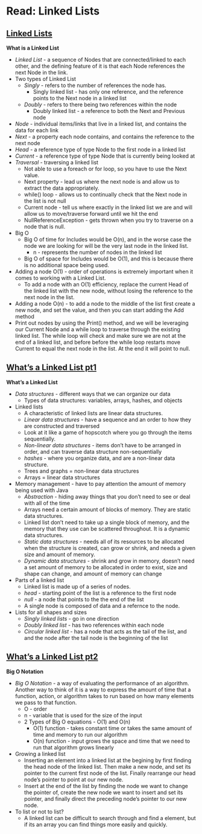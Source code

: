 # Read: Linked Lists


## [Linked Lists](https://codefellows.github.io/common_curriculum/data_structures_and_algorithms/Code_401/class-05/resources/singly_linked_list.html)

**What is a Linked List**
* *Linked List* - a sequence of Nodes that are connected/linked to each other, and the defining feature of it is that each Node references the next Node in the link.
* Two types of Linked List
  - *Singly* - refers to the number of references the node has. 
    * Singly linked list - has only one reference, and the reference points to the Next node in a linked list
  - *Doubly* - refers to there being two references within the node
    * Doubly linked list - a reference to both the Next and Previous node
* *Node* - individual items/links that live in a linked list, and contains the data for each link
* *Next* - a property each node contains, and contains the reference to the next node
* *Head* - a reference type of type Node to the first node in a linked list
* *Current* - a reference type of type Node that is currently being looked at
* *Traversal* - traversing a linked list
  - Not able to use a foreach or for loop, so you have to use the Next value.
  - Next property - lead us where the next node is and allow us to extract the data appropriately.
  - while() loop - allows us to continually check that the Next node in the list is not null
  - Current node - tell us where exactly in the linked list we are and will allow us to move/traverse forward until we hit the end
  - NullReferenceException - gets thrown when you try to traverse on a node that is null.
* Big O 
  - Big O of time for Includes would be O(n), and in the worse case the node we are looking for will be the very last node in the linked list. 
    * n - represents the number of nodes in the linked list
  - Big O of space for Includes would be O(1), and this is because there is no additional space being used. 
* Adding a node O(1) - order of operations is extremely important when it comes to working with a Linked List.
  - To add a node with an O(1) efficiency, replace the current Head of the linked list with the new node, without losing the reference to the next node in the list.
* Adding a node O(n) - to add a node to the middle of the list first create a new node, and set the value, and then you can start adding the Add method
* Print out nodes by using the Print() method, and we will be leveraging our Current Node and a while loop to traverse through the existing linked list. The while loop will check and make sure we are not at the end of a linked list, and before before the while loop restarts move Current to equal the next node in the list. At the end it will point to null.


## [What’s a Linked List pt1](https://medium.com/basecs/whats-a-linked-list-anyway-part-1-d8b7e6508b9d)

**What’s a Linked List**
* *Data structures* - different ways that we can organize our data
  - Types of data structures: variables, arrays, hashes, and objects 
* Linked lists
  - A characteristic of linked lists are linear data structures.
  - *Linear data structures* - have a sequence and an order to how they are constructed and traversed
  - Look at it like a game of hopscotch where you go through the items sequentially.
  - *Non-linear data structures* - items don’t have to be arranged in order, and can traverse data structure non-sequentially
  - *hashes* - where you organize data, and are a non-linear data structure.
  - Trees and graphs = non-linear data structures 
  - Arrays = linear data structures
* Memory management - have to pay attention the amount of memory being used with Java
  - *Abstraction* - hiding away things that you don’t need to see or deal with all of the time
  - Arrays need a certain amount of blocks of memory. They are static data structures.
  - Linked list don’t need to take up a single block of memory, and the memory that they use can be scattered throughout. It is a dynamic data structures.
  - *Static data structures* - needs all of its resources to be allocated when the structure is created, can grow or shrink, and needs a given size and amount of memory.
  - *Dynamic data structures* - shrink and grow in memory, doesn’t need a set amount of memory to be allocated in order to exist, size and shape can change, and amount of memory can change
* Parts of a linked list
  - Linked list is made up of a series of nodes. 
  - *head* - starting point of the list is a reference to the first node
  - *null* - a node that points to the the end of the list 
  - A single node is composed of data and a refernce to the node.
* Lists for all shapes and sizes
  - *Singly linked lists* - go in one direction
  - *Doubly linked list* - has two references within each node
  - *Circular linked list* - has a node that acts as the tail of the list, and and the node after the tail node is the beginning of the list


## [What’s a Linked List pt2](https://medium.com/basecs/whats-a-linked-list-anyway-part-2-131d96f71996)

**Big O Notation**
* *Big O Notation* - a way of evaluating the performance of an algorithm. Another way to think of it is a way to express the amount of time that a function, action, or algorithm takes to run based on how many elements we pass to that function.
  - O - order
  - n - variable that is used for the size of the input
  - 2 Types of Big O equations - O(1) and O(n)
    * O(1) function - takes constant time or takes the same amount of time and memory to run our algorithm
    * O(n) function - input grows the space and time that we need to run that algorithm grows linearly
* Growing a linked list
  - Inserting an element into a linked list at the begining by first finding the head node of the linked list. Then make a new node, and set its pointer to the current first node of the list. Finally rearrange our head node’s pointer to point at our new node.
  - Insert at the end of the list by finding the node we want to change the pointer of, create the new node we want to insert and set its pointer, and finally direct the preceding node’s pointer to our new node. 
* To list or not to list?
  - A linked list can be difficult to search through and find a element, but if its an array you can find things more easily and quickly.